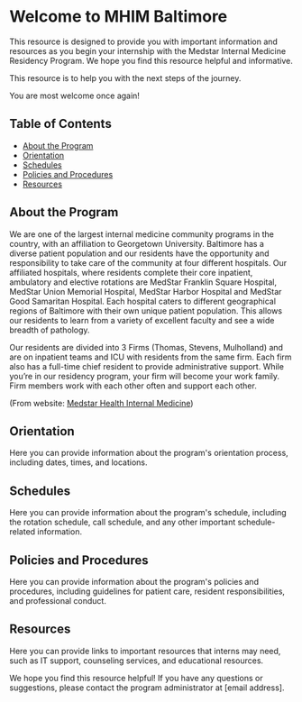 # Welcome to MHIM Baltimore

This resource is designed to provide you with important information and resources as you begin your internship with the Medstar Internal Medicine Residency Program. We hope you find this resource helpful and informative.

This resource is to help you with the next steps of the journey.

You are most welcome once again!

## Table of Contents

- [About the Program](#about-the-program)
- [Orientation](#orientation)
- [Schedules](#schedules)
- [Policies and Procedures](#policies-and-procedures)
- [Resources](#resources)

## About the Program

We are one of the largest internal medicine community programs in the country, with an affiliation to Georgetown University. Baltimore has a diverse patient population and our residents have the opportunity and responsibility to take care of the community at four different hospitals. Our affiliated hospitals, where residents complete their core inpatient, ambulatory and elective rotations are MedStar Franklin Square Hospital, MedStar Union Memorial Hospital, MedStar Harbor Hospital and MedStar Good Samaritan Hospital. Each hospital caters to different geographical regions of Baltimore with their own unique patient population. This allows our residents to learn from a variety of excellent faculty and see a wide breadth of pathology.

Our residents are divided into 3 Firms (Thomas, Stevens, Mulholland) and are on inpatient teams and ICU with residents from the same firm. Each firm also has a full-time chief resident to provide administrative support. While you’re in our residency program, your firm will become your work family. Firm members work with each other often and support each other.

(From website: [Medstar Health Internal Medicine](#https://www.medstarhealth.org/education/residency-programs/internal-medicine-baltimore ))

## Orientation

Here you can provide information about the program's orientation process, including dates, times, and locations.

## Schedules

Here you can provide information about the program's schedule, including the rotation schedule, call schedule, and any other important schedule-related information.

## Policies and Procedures

Here you can provide information about the program's policies and procedures, including guidelines for patient care, resident responsibilities, and professional conduct.

## Resources

Here you can provide links to important resources that interns may need, such as IT support, counseling services, and educational resources.

We hope you find this resource helpful! If you have any questions or suggestions, please contact the program administrator at [email address].


